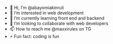 - 👋 Hi, I’m @abayomiakinruli
- 👀 I’m interested in web development
- 🌱 I’m currently learning front end and backend
- 💞️ I’m looking to collaborate with web developers
- 📫 How to reach me @maxxirules on TG
- ⚡ Fun fact: coding is fun

<!---
abayomiakinruli/abayomiakinruli is a ✨ special ✨ repository because its `README.md` (this file) appears on your GitHub profile.
You can click the Preview link to take a look at your changes.
--->

